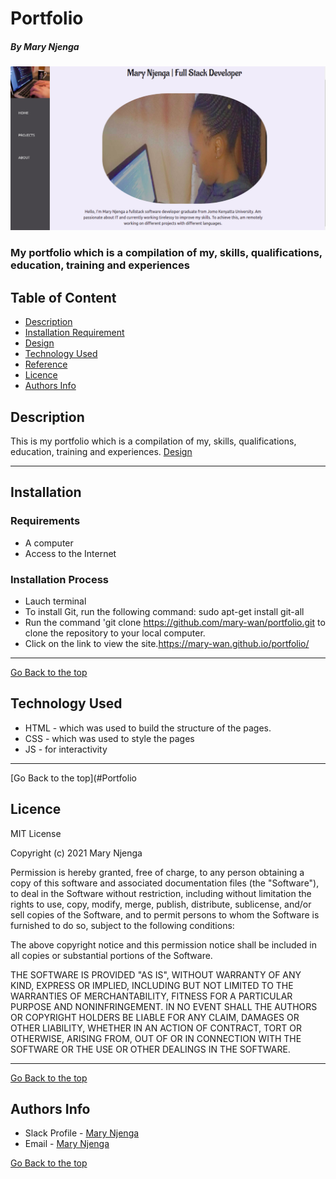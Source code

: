 # Portfolio
##### By Mary Njenga
![Project Image](img/site.png)
### My portfolio which is a compilation of my, skills, qualifications, education, training and experiences
## Table of Content
+ [Description](#description)
+ [Installation Requirement](#Installation)
+ [Design](#design)
+ [Technology Used](#technology-used)
+ [Reference](#reference)
+ [Licence](#licence)
+ [Authors Info](#author-Info)
## Description
This is my portfolio which is a compilation of my, skills, qualifications, education, training and experiences.
[Design](https://www.figma.com/file/XMiDOoF4BPh03RseuO25j3/Portfolio?node-id=9%3A16)
***
## Installation
### Requirements
* A computer
* Access to the Internet
### Installation Process
* Lauch terminal
* To install Git, run the following command: sudo apt-get install git-all
* Run the command 'git clone https://github.com/mary-wan/portfolio.git to clone the repository to your local computer.
* Click on the link to view the site.https://mary-wan.github.io/portfolio/
****
[Go Back to the top](#Portfolio)
## Technology Used
* HTML - which was used to build the structure of the pages.
* CSS - which was used to style the pages 
* JS - for interactivity
****
[Go Back to the top](#Portfolio
## Licence
MIT License

Copyright (c) 2021 Mary Njenga

Permission is hereby granted, free of charge, to any person obtaining a copy
of this software and associated documentation files (the "Software"), to deal
in the Software without restriction, including without limitation the rights
to use, copy, modify, merge, publish, distribute, sublicense, and/or sell
copies of the Software, and to permit persons to whom the Software is
furnished to do so, subject to the following conditions:

The above copyright notice and this permission notice shall be included in all
copies or substantial portions of the Software.

THE SOFTWARE IS PROVIDED "AS IS", WITHOUT WARRANTY OF ANY KIND, EXPRESS OR
IMPLIED, INCLUDING BUT NOT LIMITED TO THE WARRANTIES OF MERCHANTABILITY,
FITNESS FOR A PARTICULAR PURPOSE AND NONINFRINGEMENT. IN NO EVENT SHALL THE
AUTHORS OR COPYRIGHT HOLDERS BE LIABLE FOR ANY CLAIM, DAMAGES OR OTHER
LIABILITY, WHETHER IN AN ACTION OF CONTRACT, TORT OR OTHERWISE, ARISING FROM,
OUT OF OR IN CONNECTION WITH THE SOFTWARE OR THE USE OR OTHER DEALINGS IN THE
SOFTWARE.


****
[Go Back to the top](#Portfolio)
## Authors Info
* Slack Profile - [Mary Njenga](https://app.slack.com/client/T077KKCG6/GLRQR61NW/user_profile/U027VKL1WLT?cdn_fallback=1)
* Email - [Mary Njenga](mary.njenga@student.moringaschool.com)

[Go Back to the top](#Portfolio)